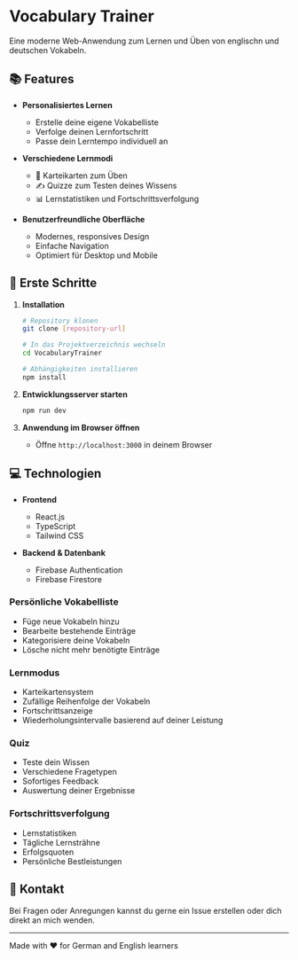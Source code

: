 #  Vocabulary Trainer

Eine moderne Web-Anwendung zum Lernen und Üben von englischn und deutschen Vokabeln.

## 📚 Features

- **Personalisiertes Lernen**
  - Erstelle deine eigene Vokabelliste
  - Verfolge deinen Lernfortschritt
  - Passe dein Lerntempo individuell an

- **Verschiedene Lernmodi**
  - 📝 Karteikarten zum Üben
  - ✍️ Quizze zum Testen deines Wissens
  - 📊 Lernstatistiken und Fortschrittsverfolgung

- **Benutzerfreundliche Oberfläche**
  - Modernes, responsives Design
  - Einfache Navigation
  - Optimiert für Desktop und Mobile

## 🚀 Erste Schritte

1. **Installation**
   ```bash
   # Repository klonen
   git clone [repository-url]

   # In das Projektverzeichnis wechseln
   cd VocabularyTrainer

   # Abhängigkeiten installieren
   npm install
   ```

2. **Entwicklungsserver starten**
   ```bash
   npm run dev
   ```

3. **Anwendung im Browser öffnen**
   - Öffne `http://localhost:3000` in deinem Browser

## 💻 Technologien

- **Frontend**
  - React.js
  - TypeScript
  - Tailwind CSS

- **Backend & Datenbank**
  - Firebase Authentication
  - Firebase Firestore


### Persönliche Vokabelliste
- Füge neue Vokabeln hinzu
- Bearbeite bestehende Einträge
- Kategorisiere deine Vokabeln
- Lösche nicht mehr benötigte Einträge

### Lernmodus
- Karteikartensystem
- Zufällige Reihenfolge der Vokabeln
- Fortschrittsanzeige
- Wiederholungsintervalle basierend auf deiner Leistung

### Quiz
- Teste dein Wissen
- Verschiedene Fragetypen
- Sofortiges Feedback
- Auswertung deiner Ergebnisse

### Fortschrittsverfolgung
- Lernstatistiken
- Tägliche Lernsträhne
- Erfolgsquoten
- Persönliche Bestleistungen

## 📧 Kontakt

Bei Fragen oder Anregungen kannst du gerne ein Issue erstellen oder dich direkt an mich wenden.

---

Made with ❤️ for German and English learners
